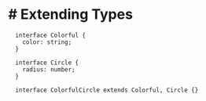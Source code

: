 # # Extending Types

```
  interface Colorful {
    color: string;
  }

  interface Circle {
    radius: number;
  }

  interface ColorfulCircle extends Colorful, Circle {}
```
